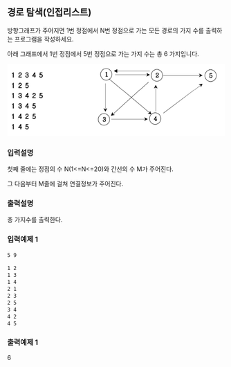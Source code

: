 ## 경로 탐색(인접리스트)

방향그래프가 주어지면 1번 정점에서 N번 정점으로 가는 모든 경로의 가지 수를 출력하는 프로그램을 작성하세요.

아래 그래프에서 1번 정점에서 5번 정점으로 가는 가지 수는 총 6 가지입니다.

<img src="../../assets/5.png" />

### 입력설명

첫째 줄에는 정점의 수 N(1<=N<=20)와 간선의 수 M가 주어진다.

그 다음부터 M줄에 걸쳐 연결정보가 주어진다.

### 출력설명

총 가지수를 출력한다.

### 입력예제 1

```
5 9
```

```
1 2
1 3
1 4
2 1
2 3
2 5
3 4
4 2
4 5
```

### 출력예제 1

6
